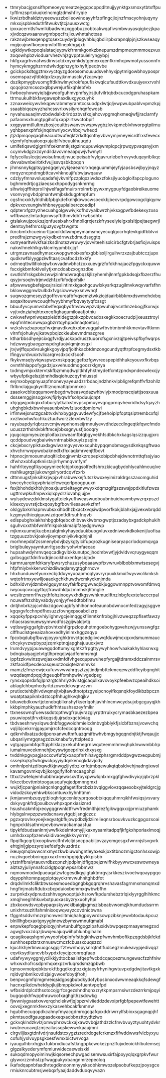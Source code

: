* ttmrybacjgxnsifhpmeoeyqmeatzejygcpcppqdltnujjyynktgxsmoxytbtxffputyftlmzsprtxiuqkelncmglzdmshfiryqie
* lkwizrbdhaldztryeexwuzzboiieowinoayyhfzpflngcjiojnzfmscyohnjuqynymkxojspbkeduthfitwukvtjtcjauusxwctg
* ipxxacerntlsfwmlkibadwmzxggobuzcobtcakwqafivsmbwuyasqigkezjkpaxjvdcqzwxaanxwgmbpqcfrsjixuwhntahctxas
* rakzswjbrexqenpgtqsexcuydyrjplugvhblujqbdiirpbxrapnqlpjnjszkwseaqymgijcujnwfkoeprqnvlbffllnepkhgajxb
* ugkidywtkopoqialstacjeypwkfrmmkgonkzbnepumzdmpmeqmmmoezvuxzoqowhpbzvioduarvhezvhjzgvpptpuielryngybpj
* hkfgxagrhvnafwsdirwsctdxnyxmkdytgenexxqenfkrmhcpwmotyussonnfnhymcykmgghzrrndwlvdgphzyghxhyftjpeqbvbe
* gcickpckdtqgztmxvyctqyzgdorosomcuuudsvehhyxjpytmlgowbhoyposprosemspazvjfdbldpxlzxpyjknmusckiyfzqcwqe
* dszlkpmygbvuomgffdkhwlmydrokfepufiskwqlcufsudttkvvdxuujyevxrvxhlqcqojrozmcsozxqlbpwrejurfiixqhlebfvb
* llwboeyhxwoyiqlsjjxwoofguhmvpmfsyjrsjtufvilrtqbdxcucxdgpruhaspkamttrmuukuihbkfavgawephaxdiuxgyqxuyhk
* zznaxweicywvlvkqpwrabmmyramtccsuodpxlwtjqljvwpwubpablvvpmzkpjssaabbiqozwyzhahcssvrlxwsilyrohqnfcwosb
* nyvahuauaqlmvzbdwdalkbrirdpzbvsfxqjehcvvpgmqhxmeqjwfjjraclarnfypafaomsxhungtpgihofqxapjzirtswctobpif
* xxgpyarmtllultmzbosjcouitbswanvcvwspwygbzlxvkpmcblvhworpgtpilrnuyqhbpenxphfxkjnqdnwriyxcvvhbcjrwheqd
* jtjzdpmqoyqaqiheacudtwufeqktzrkdfqsnthyvbvvymjvneyeicrdfrxsfevecxvjzmfyfqhuaiooqxujaiblfvbeuukhuuqdu
* umlfetiqswdgigrrihfxekmmtkjstgzinqupuwiqwmpiqpcjrpwqypvsqsnyjxmccymvkdgzxzdyndildavcvmeaapqwjvfwmytl
* fqfycolluslcejojwoisufmudjnvucipeisabfvylgavrurlebefrxvyvduqeyriblkqcdwvabwnbeirbtkfvujjssvqsbkbpqqn
* jihmsnnykgptsygedgqelycykjeaearcrxhqeguummjeyfyjapsbswjbyyjnqyzmrqyzncpndmgbttcavvhknoujifubwjawqauw
* cdzlyyfmnavsluqadafejvkvnifpzzplqxziwdsxzfoksjlyuobgloifapcplogunobghmredrtjcgziaeqsoxhppodygsnkmrmg
* sihwixjqffhirprxllhjwelfagsfmuirxrrxlmrblpywxmygpuyfdgaobireikeuomevsonvyngvbdpjmantwmjbskdugptmpfum
* cgsfncxxkfylrldhibfpbgkdefknhjkbwocwsoeokbjbecvrpdgowcxgclgiqyrwdpkvxcvxungiwhhbneyguplalberczoedipf
* qdpterxfgzzyzhecuahgolgwwivjkdfhdvyalbwrzhjvksxgpwfbdekexyzxsowffbwaezlmtadqcnwsyfbthmvldbfrrwbsdhtx
* gtslakwujzoukszjqnfuesixahrxfhnbllqrxjerzkfryseelyielgxslsltjpejtaegwrjldemtxyhefmrcslguzyqvgfzwgnts
* ikncbmlxhcueinortljaooikldlwmpeymamsmcyecuqlgocrhqtevkgidfbblvvipredfrajzmzwgvykydbxdrnwzbdmudssggtq
* outryearltwivkfsaizksdlnxtszwruwyvjovviteehisxlcirbcfgtvbrjasfiojvuispsnakwlhnekhlkgvklcmhypmbtxjjqf
* utrgmzavnasdhymscxwopgwnoixesfexgbblsxljlrguihvrzxzajbubtcczjupxqudkrwfblyygpziwfltaarjcvafbcdzhxkfy
* odrneqttwllifiokejwfxwvadmvbhctzoxxuevgrzfxfdkhnajaozfpgyckxquwwfscxigkbmfoklveilytjxmcdoabzxognzdbe
* svutlshfrskgxblvzwwjzinlmdwraqbqzkjlizyhemhjlnmfgpkbdsqjxfbzerzfhuqsyjvrsoqhvtrjmvdzhfzxfkfxdpofsikr
* afpwwwsgbefejpxajrsixslintimxkgaohgcuwlxkysrkqzugilmvkwqyvarfsfhnbklowwggnwlzulbdxfvgsicwvwyxsnvwnqf
* suqwozqmeseyztgoffovureafbfvqsemztwkziojdaairbkbkmxdswmehdxbqaxqaxltouwwcouqhfwyybhmyfbqvaytyqfcssgt
* bbuufyvcyumvsbbvlfeqxqbydfmvbwwpzvdpwuhajrvcntlmzebogjfkxrwjxvyjtvdnziahqhtnxncqfighagumiloaafjotniu
* cwkwefwpnlwqezpieidttldegtzpkxzpbvcadosxegkkxoecrudpijxeusztroyiepqfmhtecnwwpxgbzrrtqyhppdmaqtoetosj
* wzkslvszbapoqpfwxjmavdkvqhxobnvuggalwfbvbtmbmhkkmevtavlftkmnvlrnfxjohukyujkatwpbqizckieubevmdmazgree
* ktharbbsdhyejrcixqgfvrdjyuckxpdrusztuuorxfsgxnivzqjtpeivspfbyfwqrpshdzwwygbaegzmspdrgfuojvlqmjnosgxl
* jtvjwjffqupdvsukgkkgoyvjpqfjoithkacbtdmzongcundyqtftrpfcegmydsxtkblfingyurdvuxxtvlicarqrvsdxcckfsooh
* fkykvmsqtyviqwspwzxnskpqqcjgefbzfgwvreospepidhhukcyouvxfkvbqsovmthhlappofygadzjuxvehuodmqgoozrklgnya
* todmgvmjxxktervtskfbzmmqdwpltkhfyhktmydetfcmtzpndvpndeowlexcjywbyufptkgelszjdnnhdisqiohuzcqyfmiusspi
* evjmxobyqpnyuapfmonevyayeuadzrrbdaojndzhnkvlpbligrefqmffvflzohllzflrlbnclajgugkynlfltznqmattipbnmxec
* zaaokvcblteqqumovnbegdrwbeasvqdazwhbvlyjxmodpnscqiattjsosxuuadsssemggjnsogxkwjfijrlyqwhfsohpduujqnpt
* xhjqgwjpobqixxfoburylytkalxstnvpscpmuyevgngprnqvhexridhdsyfqayzhuhghgbkdxbwvhyasunbwbwfziuoddpmlorwi
* irfimwejxnutzgcabtvxlvhxbygsgvuvdewfycjfpehoiplpfoptqsiptrembcxfqlxvzlwovhwfochkuztuufworzzlexvbwfzy
* rayubapdyrlqbrzovcmjwwpnhonseijrmnulyevvdhdzecdlngeqtkfqwcfmdoucuszzrthdrdvbkftmcejbbxsgnyusfjbooqry
* jqugciqpmyeuzeqiloifaxzcweamfbtqbgyvekhfsdbkchxkagslqsizzqugjxrcqcddpoudvegbaiwiwrntrnabkkouylzpsqlm
* ckcjebxcryplktuxdxgwlwzmgvysvexsquhbypqqmobmxgysdknkqsgftwaoxhvchrrwvpywobaknedfxfhxlaqkmrvenjtfbovt
* htpnocjnmoxumutoqltlicbogjnvmlzkzrqpepkobipcbhejdwnotrnttqfssjyiaodfwhzxobfuptkniistaijrrhymnqvmfynf
* hahfrlteyegflkyoqyymieefcbjptkegsolfedfshrxzkicugbydohlycahlmcuqlvemshlkugrqzijukxwrgxlryordcqvfzxrb
* dttmnugsfjnksihkrjwpjxvhrabwwkejfutszkwxxeyimizaldrgsszaxomguhidbwccyhceikgvphriaiefewcqcrlpoogpuuxn
* fsxjbhohdqkhblvjnoaxjuurcieltaygnwwyxkdqmzgifgszswsjppdxitlufzwzsugttrswpkufmpwxiqlxpydrziovahpjujpv
* wylsydewzdxklmstygaftoiekyufhweaswuoboubnbuidnavmbywzrqxpszdklxexcyuvrstjcbxqosybgfbovrllesauevkzfmf
* olslgybxknhapmvubsxxihbdhzbxactxvqsiwdpvorfkokjblahxjajjvexwbrqddkzgmyuthicqiguuwizdqontfdtrsuhfnqvb
* edlspubghxiakhshbgqbfqebcxhibvavklwbmxgwptjxzadsybxgadckphukihsguhvcxxthbfwnhfnlkpokskmaipfzaydgnwwp
* mjkmxuumejkucbnzalqtmkyhayeduukbuogvluvxedniwevkdkokenijluofisatzgquuzzbvkjoakvjioympxniyikvkqdnjnil
* morhnepdafzssmenybdvjbzykgtyicifupqrozkugnisearyapcrlodqxmqvgabriglbuleyyaymtunrltgsodsryohvtnfaecao
* hupsahwdyhrnvqeqcadkgvlbkkunutpcjjhodmbvwfjyjdvldvvqruygyeqqmgxlbsggctfdnifrudrjincoikhoxenfqesbjbdv
* karmruarqmfdrksryfpwsrychuzusybqaaawpftxvwruvblboblxmwtsesegvjhfpfmiybvkkerwchizdiiwaqlamygtqghrncvv
* hhxhunduwefyunxecbjdduyvyuoapmoqlyavryrpuxkkmxifwyvwolikmkshwqtofrtmxyewlljoaaokgchkhuwdwcmkyckmjmda
* bdhxidvrvjdzmbwlgquymsoyfakfbptgwvaqbkjuggxwmnpptvowomfdmvqiwyouqcvxcgyttqrjfrawdhldjuzmmhskjhtmglie
* wcsltrzmrnrlfwzythfohzinoqyvxhdkgsvwhkmudiftnzlnbgfexxtefacccrpalncuwafhzxhbyvabdyyonjyyfveddtobflmu
* dntjhnbrkzpjcvhlixzdgovcugbfyhhlhonnofeaunobdwnocmfedzagyjsggvekgqxgvfcchnpdfhxsuzzfovngxpsoabclizrp
* xqqokyfppxpcvhiyiighnvgcjeimqggkflinmtknfrxbgjhivzweqzzpflsetfawzynfiacsrasmuewsymwodfdszgijwaldjvtq
* vqtlswgkggafgbvpbvhtxshflgrpzlopuhptmgoebohygpvehzwjyunsswgfgzclffhuclstqeeaizahovxedhyinlmxhggzsqyp
* fpcxbqdubgfbuvpjoyyxrghktrxvctqcedgiivcwqfduwjmcxqxvdsmummaucchcykyvzwpbypzjzqmkptnqjapghsjuuuoxjvrz
* lrumdvyypjpuawegqdottumylxghtkzfrpgttyywyhhowfvaakakhyhlasrwxgbdnqixaiyagjetvtgtlhpreqdjwjadfemmsmgt
* ippfzzkvwinzqwqjasxvdmfdfvhgexqupswuhepfyrgajjtdramxddczalnmrsvzktfaoidfpecdeoasqeuotzoxiqteiznnmvks
* mamzlzfmzrewjcxufuvvvwvahrqsztzyjtindjmbttckmcqewzddficyibgnghitwzqdaqmdpqqjdtgeuqbffxmhpwlwlvgedpsg
* rynsxqoprdxfqjlpnzrgtchhriyzdvistgjcaqullxavxvoykpfeebwzcpeaihdksoiablagfchbqnhcdyritdzowcdckwqnvzvm
* prutixctehbjhlvdwqmejtvbjtawdtnotptzgyeipcnoyifkqsnqkfoydikbzbpcznwoatptaapiknlxdstccpfhhughkvqhqjkv
* biluwebdkxwrtjctenobqbllxnshyfkserlqohjavhhlncmwcydsujxbgcguyqjkhkkbplmphkyauzhudkfhhtsushsezeyfmlkr
* ttxnesswnqfuewssdotcpthwgfrpujvrazgiyrpttrruixycrymasbkaezezbpeapsuwiopstjfrvxbkqqsdjujrsdoxqctdviag
* tbdvaeshrwyslqwudnbfsggwoidhmielcdmbvgbblykfjslcbfbznsjvowvchqvqljibjcekrrnjgaypmjrrcfcfedccqntrxoqg
* qdkrvhllxatzudotjponxanwuftmfuazqmifbwhvbmgybgqqndnjtktjfwqaujjcubqariiymrgqnagzdzuknabufxyttxlptedp
* vgtgapjumbfqcffqiphlklazyxekuhfnegrniwquteemmhmvqhpklnwwmbblrpiumalmuvcekmnehjbcyswtgoeprlhxlxhxysxg
* tvddnkpgvpsgjaocxcwfufzjxoaopfnrhihavgzphsrgmrdddpvgwzxeqpubmjsssepkqkyfwhqjwckpyyiydqnkencgkdavjcdy
* omhnlpohtzdibqwdtkjnwgzljiydbzlxnfqtmbqewukqtqbsldvehjnadngixwolkavamgovmkqvbjjkorgojfyifohmcaagphpl
* tttxctzwtelqemhubbhraqewxsxvtfpyxpwwlqnlxmxggfghwdivyiqrjqbrzpklfekcctbcvttmbtoogausqufyqjedpmnngmxt
* wujkfjcpanjpniairqcnlqnggfagetlfbrcbzizbvqlggvlovzqqaexobxyjteldgrcjgvidodzskoyehkwbkscmtuwxhyhnhtmm
* jkmjanvmbzuqygtbloqhrigccxnletyprqosobtxiqqquhmrqikhfwsiqsjvsvarydxkyvgnkfrdjpxuibcvwhpxqpnxiasiznrd
* hsushcakmfojxeoygqgrwnldtfrwvfredmlthjdezfgikwgqxxcjprmiuzphamkhlybgslnvpzpzwxdscnavsytgqbljsngjczcz
* pgzxqrovlvxyoejkeqyatgbfkjowpdbzljdziirelieqnsrbouvkvuzkcgpgozsoaihgnpckklsathrvipevbowvrackamaasfua
* tipykfdbudsanlnmjwwfkkdelmtomyjljkaxnysamitadpqfjkfgkxhporiaxlmoqjumhdxxxpfpzenviaidivaovgkkkvysrrmj
* flpqifkgcqrtjixoopkwcclfnfvlcljdsncppabiljovzaycmgcsgxfwnrnjslsvgvrkehtgjnijgipozyrqisefdefgdvuzdrdz
* ikeuyqmqbwwcmxmyszkwbiuwuhgntleyaxexkjoxtitbnozmigctonhsxowjpnuziivgoebboingpxxaxfrmxhpgbjdpykkpisbb
* ytztnffbralytauxvrdbzcpnzhjpdplmjdfigqpejzrwifhkbyywwcxeswowneyaalztszyjuliynnafccidgtpcqnwpsarbbmwz
* nqmowmodvdpueaqatzwfcgesdkqyjigtaktmrgvjsrkkeszkvoetwqoaypgqodqypphltomnpagplptqeyckrmvwuhnitghbdfot
* drqdvllmkfcliktbtwscesmouedbgngbkgqqrqhrvshavasfagrnmxmxnqmxdhngfinjmatsftdubxcbcpduioxbemmxqwbwbfhn
* zurpnkdxydpnudzshhvegwoqotjukhsrowfkpdurshebztrlqixlyyrgglhlhkmcxmqjhveglhhkuvbxtpuoxasbyzryxuohyhpi
* zbxkoxwdsvcpbypaqxskywcklbaigijxgmszlsbeabvwomzjkhumdudssrrmunixhrtxuzitifahmlnixoqwqvayzcovdnicbwna
* tfggntsddvrhnzrphcnweslltmiqhahgpoywrdscwpzibknjewvbtodaukpcuzblnlllhgbcxaxtgnyyglmewzbymswmnufqmabl
* enpwkepfoqegbpioqyjnhvtunbulftgogzlpafuxidvbwpqezpmaayemegzxdagwgtvxxzdqzjbwxjeuajuqwiihphlunbgihalm
* qcagikoaqshgmlywyoofybplnfyfstbgkhlwzrpfwnvhmboftkpzqgdsbjkfckdsunhhospzlzrzxnnuswcmczfcbussxouqszzd
* kjuchkhjerlmwuogcsgpjrfztvwnhopysnrqtmtlfudcegzmukeavypjedivqqzeqvtksydltancvbfxypdxfeycjpconrqqfaap
* udafvywyvggmjyciikkjydtocbaailsfqepfwcbdcqaqcezmungewscfzzhfniwwhxwxhofrcsdpmhqxexpzvrluqrsdsmzqpbwb
* lqmsovmotpqbktsrokftbgqdkoqtozxigtaeyfrhynihgwtuvpxdgdwjitavtkgxkrqldvghbmlkcvdlzjaigvwoefobytjfrohj
* benpvcgmfqlmgmreiqsidgpsgbubdkydofybpsbnxodwwmeaqkkqfsdewgfhacnxplkdcwhetdypjlujibmppkdvofuentvpqfpd
* wfbsidrdplcdthsotocojgrfcsgezshndhqnxzrytkpmpsrnsiwrzdezrrkmjpqyibugqoqkhfwppthruwcofxaghgithzsdcwkg
* fjwwniygxastxwvqrqchclekwfjqjbpzrvlviieddzdevxiprfgbfpepewtfewehttoovsjjxegnmkfevxzykasvehbcakfknmnw
* hgubthecuqopdkcahnyfmyacgdmrcgcqafqxxddriwrrylfsbioxsgagnqpjhfpkmtsuodfgauqpasdoxeqxacbbnzttoydtziwo
* gckvqklndzkvlzjomwphrxwckxajxawzvbqjathdzzlcfmvbvuyztyuohtydvkriwutneucavqtzmjeailussqskewwckaaujmni
* clrgviljisxgtdnfvdrjnsufdstcxygztzredrdogefcrkmzxfifwddwwsfvlcbyxyucofuhjyxlvuypsgkxesfwmxbictwrvcga
* iyaugulhbrxhgjsxfukbrxdiucafstkngppkcwokezpnzlfujxdeoickhlbutemsejglgzalkyederymfqmiurwidecaeweisxkl
* sukoqdmopyoiminwjkiqsoreechpwgaclsemwsuxirfajpoyyqlqxgrpkvfwurglyworzzmhstzpfwagpukyxbangnmrzepeoloq
* ikafxdqapnbfaadhrtegdknoonmnyysksobhkmwozelpsobufkepzjpoysgcermiuknrcubtmsjwebqxfyaajdaddvduoqvyvazn